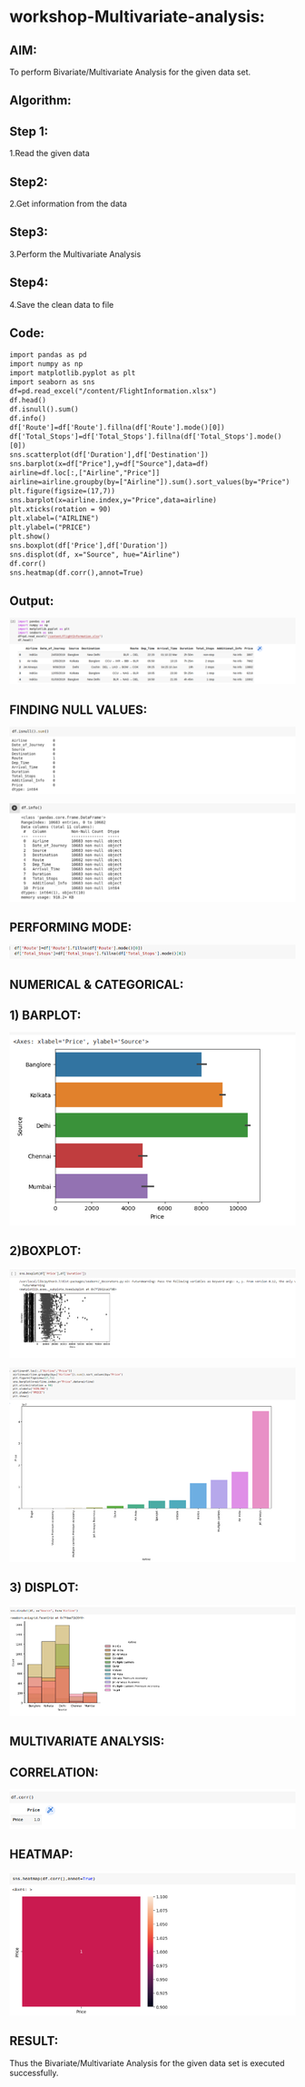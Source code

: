 # workshop-Multivariate-analysis:

## AIM:

 To perform Bivariate/Multivariate Analysis for the given data set.

## Algorithm:

## Step 1:

1.Read the given data

## Step2:

2.Get information from the data

## Step3:

3.Perform the Multivariate Analysis

## Step4:

4.Save the clean data to file


## Code:

```
import pandas as pd
import numpy as np
import matplotlib.pyplot as plt
import seaborn as sns
df=pd.read_excel("/content/FlightInformation.xlsx")
df.head()
df.isnull().sum()
df.info()
df['Route']=df['Route'].fillna(df['Route'].mode()[0])
df['Total_Stops']=df['Total_Stops'].fillna(df['Total_Stops'].mode()[0])
sns.scatterplot(df['Duration'],df['Destination'])
sns.barplot(x=df["Price"],y=df["Source"],data=df)
airline=df.loc[:,["Airline","Price"]]
airline=airline.groupby(by=["Airline"]).sum().sort_values(by="Price")
plt.figure(figsize=(17,7))
sns.barplot(x=airline.index,y="Price",data=airline)
plt.xticks(rotation = 90)
plt.xlabel=("AIRLINE")
plt.ylabel=("PRICE")
plt.show()
sns.boxplot(df['Price'],df['Duration'])
sns.displot(df, x="Source", hue="Airline")
df.corr()
sns.heatmap(df.corr(),annot=True)
```
## Output:

![](o1.png)

## FINDING NULL VALUES:

![](o2.png)

![](o3.png)

## PERFORMING MODE:

![](o4.png)

## NUMERICAL & CATEGORICAL:

## 1) BARPLOT:

![](o5.png)

## 2)BOXPLOT:
![](O10.png)


![](o6.png)

## 3) DISPLOT:

![](o7.png)

## MULTIVARIATE ANALYSIS:

## CORRELATION:
![](o8.png)

## HEATMAP:

![](o9.png)


## RESULT:

Thus the Bivariate/Multivariate Analysis for the given data set is executed successfully.